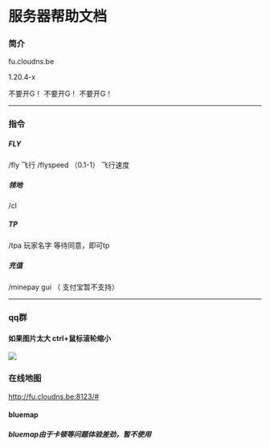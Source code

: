 # 服务器帮助文档                                  



### 简介

fu.cloudns.be

1.20.4-x

不要开G！
不要开G！
不要开G！

****

### 指令

##### FLY

/fly 飞行
/flyspeed （0.1-1）   飞行速度
 
##### 领地

/cl

##### TP

/tpa 玩家名字 等待同意，即可tp

##### 充值

/minepay gui     （ 支付宝暂不支持）

****

### qq群
#### 如果图片太大 ctrl+鼠标滚轮缩小

![](https://github.com/fishcpy/fishcpy.github.io/blob/main/2.jpg)

### 在线地图

http://fu.cloudns.be:8123/#

#### bluemap

##### bluemap由于卡顿等问题体验差劲，暂不使用
